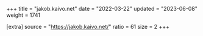 +++
title = "jakob.kaivo.net"
date = "2022-03-22"
updated = "2023-06-08"
weight = 1741

[extra]
source = "https://jakob.kaivo.net/"
ratio = 61
size = 2
+++
